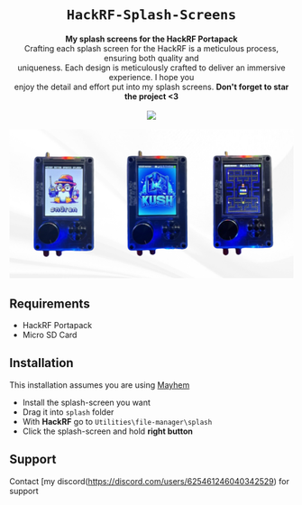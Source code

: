 
<div align="center">
  <h1><code>HackRF-Splash-Screens</code></h1>
  <p>
    <strong>My splash screens for the HackRF Portapack</strong> <br/>
    Crafting each splash screen for the HackRF is a meticulous process, ensuring both quality and  <br/>
    uniqueness. Each design is meticulously crafted to deliver an immersive experience. I hope you <br/>
    enjoy the detail and effort put into my splash screens. <strong>Don't forget to star the project <3 </strong><br/><br/>
<a href="https://visitorbadge.io/status?path=https%3A%2F%2Fgithub.com%2Fkushed3d%2FHackRF-Splash-Screens"><img src="https://api.visitorbadge.io/api/visitors?path=https%3A%2F%2Fgithub.com%2Fkushed3d%2FHackRF-Splash-Screens&countColor=%23d9e3f0" /></a>
  </p>
</div>


<p align="center">
  <img src="https://github.com/kushed3d/kushed3d/blob/main/utils/HackRF.png">
</p>

## Requirements ##
- HackRF Portapack
- Micro SD Card

## Installation ##
This installation assumes you are using [Mayhem](https://github.com/portapack-mayhem/mayhem-firmware/releases)
- Install the splash-screen you want
- Drag it into ``splash`` folder
- With **HackRF** go to ``Utilities\file-manager\splash``
- Click the splash-screen and hold **right button**

## Support ##
Contact [my discord(https://discord.com/users/625461246040342529) for support
